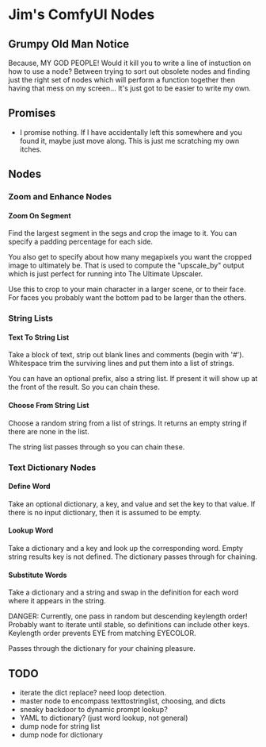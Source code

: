 # Jim's ComfyUI Nodes

## Grumpy Old Man Notice

Because, MY GOD PEOPLE! Would it kill you to write a line of instuction
on how to use a node? Between trying to sort out obsolete nodes and finding
just the right set of nodes which will perform a function together then
having that mess on my screen... It's just got to be easier to write my own.

## Promises

- I promise nothing. If I have accidentally left this somewhere and you
  found it, maybe just move along. This is just me scratching my own itches.

## Nodes

### Zoom and Enhance Nodes

#### Zoom On Segment

Find the largest segment in the segs and crop the image to it. You can 
specify a padding percentage for each side.

You also get to specify about how many megapixels you want the cropped
image to ultimately be. That is used to compute the "upscale_by"
output which is just perfect for running into The Ultimate Upscaler.

Use this to crop to your main character in a larger scene, or to their
face.  For faces you probably want the bottom pad to be larger than
the others.

### String Lists

#### Text To String List

Take a block of text, strip out blank lines and comments (begin with
'#'). Whitespace trim the surviving lines and put them into a list of
strings. 

You can have an optional prefix, also a string list. If present it
will show up at the front of the result.  So you can chain these.

#### Choose From String List

Choose a random string from a list of strings. It returns an empty
string if there are none in the list.

The string list passes through so you can chain these.

### Text Dictionary Nodes

#### Define Word

Take an optional dictionary, a key, and value and set the key to that
value. If there is no input dictionary, then it is assumed to be
empty.

#### Lookup Word

Take a dictionary and a key and look up the corresponding word.  Empty
string results key is not defined.  The dictionary passes through for
chaining.

#### Substitute Words

Take a dictionary and a string and swap in the definition for each
word where it appears in the string.

DANGER: Currently, one pass in random but descending keylength order! Probably
want to iterate until stable, so definitions can include other keys.
Keylength order prevents EYE from matching EYECOLOR.

Passes through the dictionary for your chaining pleasure.


## TODO

- iterate the dict replace? need loop detection.
- master node to encompass texttostringlist, choosing, and dicts
- sneaky backdoor to dynamic prompt lookup?
- YAML to dictionary? (just word lookup, not general)
- dump node for string list
- dump node for dictionary
